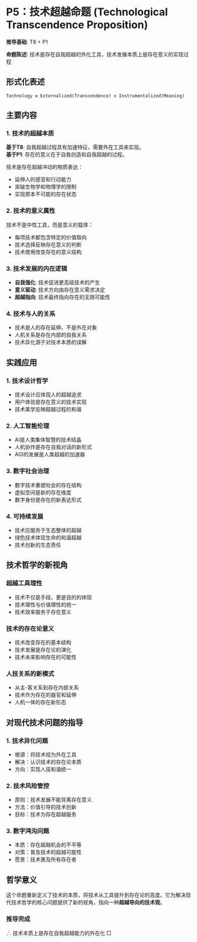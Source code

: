 # P5：技术超越命题 (Technological Transcendence Proposition)  

**推导基础**: T8 + P1  

**命题陈述**: 技术是存在自我超越的外化工具，技术发展本质上是存在意义的实现过程  

## 形式化表述  
```  
Technology ≡ Externalized(Transcendence) ∧ Instrumentalized(Meaning)  
```  

## 主要内容  

### 1. 技术的超越本质  
**基于T8**: 自我超越过程具有加速特征，需要外在工具来实现。  
**基于P1**: 存在的意义在于自我创造和自我超越的过程。  

技术是存在超越冲动的物质表达：  
- 延伸人的感官和行动能力  
- 突破生物学和物理学的限制  
- 实现原本不可能的存在状态  

### 2. 技术的意义属性  
技术不是中性工具，而是意义的载体：  
- 每项技术都包含特定的价值取向  
- 技术选择反映存在意义的判断  
- 技术使用改变存在的意义结构  

### 3. 技术发展的内在逻辑  
- **自我强化**: 技术促进更高级技术的产生  
- **意义驱动**: 技术方向由存在意义需求决定  
- **超越指向**: 技术最终指向存在的无限可能性  

### 4. 技术与人的关系  
- 技术是人的存在延伸，不是外在对象  
- 人机关系是存在内部的自我关系  
- 技术异化源于对技术本质的误解  

## 实践应用  

### 1. 技术设计哲学  
- 技术设计应体现人的超越追求  
- 用户体验是存在意义的技术实现  
- 技术美学反映超越过程的和谐  

### 2. 人工智能伦理  
- AI是人类集体智慧的技术结晶  
- 人机协作是存在自我对话的新形式  
- AGI的发展是人类超越的加速器  

### 3. 数字社会治理  
- 数字技术重塑社会的存在结构  
- 虚拟空间是新的存在维度  
- 数字身份是存在的新表达形式  

### 4. 可持续发展  
- 技术应服务于生态整体的超越  
- 绿色技术体现生命的和谐超越  
- 技术创新的生态责任  

## 技术哲学的新视角  

### 超越工具理性  
- 技术不仅是手段，更是目的的体现  
- 技术理性与价值理性的统一  
- 技术效率服务于存在意义  

### 技术的存在论意义  
- 技术改变存在的基本结构  
- 技术发展是存在论的演化  
- 技术未来影响存在的可能性  

### 人技关系的新模式  
- 从主-客关系到存在内部关系  
- 技术作为存在的器官和延伸  
- 人机一体的存在新形态  

## 对现代技术问题的指导  

### 1. 技术异化问题  
- 根源：将技术视为外在工具  
- 解决：认识技术的存在论本质  
- 方向：实现人技和谐统一  

### 2. 技术风险管控  
- 原则：技术发展不能背离存在意义  
- 方法：价值引导的技术创新  
- 目标：技术为存在超越服务  

### 3. 数字鸿沟问题  
- 本质：存在超越机会的不平等  
- 对策：普及技术的超越可能性  
- 愿景：技术惠及所有存在者  

## 哲学意义  

这个命题重新定义了技术的本质，将技术从工具提升到存在论的高度。它为解决现代技术哲学的核心问题提供了新的视角，指向一种**超越导向的技术观**。  

### 推导完成  
∴ 技术本质上是存在自我超越能力的外在化 □  